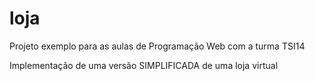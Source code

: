 loja
====

Projeto exemplo para as aulas de Programação Web com a turma TSI14

Implementação de uma versão SIMPLIFICADA de uma loja virtual
